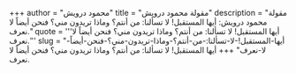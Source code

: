 +++
author = "محمود درويش"
title = "مقولة محمود درويش"
description = "مقولة محمود درويش: أيها المستقبل! لا تسألنا: من أنتم؟ وماذا تريدون مني؟ فنحن أيضاً لا نعرف."
quote = '''أيها المستقبل! لا تسألنا: من أنتم؟ وماذا تريدون مني؟ فنحن أيضاً لا نعرف.''' 
slug = "أيها-المستقبل!-لا-تسألنا:-من-أنتم؟-وماذا-تريدون-مني؟-فنحن-أيضاً-لا-نعرف"
+++
أيها المستقبل! لا تسألنا: من أنتم؟ وماذا تريدون مني؟ فنحن أيضاً لا نعرف.
